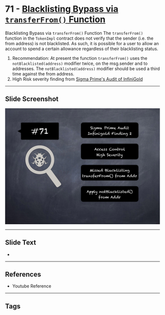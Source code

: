 
# 71 - [Blacklisting Bypass via `transferFrom()` Function](./Blacklisting%20Bypass%20via%20`transferFrom()`%20Function.md)

Blacklisting Bypass via `transferFrom()` Function The `transferFrom()` function in the `TokenImpl` contract does not verify that the sender (i.e. the from address) is not blacklisted. As such, it is possible for a user to allow an account to spend a certain allowance regardless of their blacklisting status.


1. Recommendation: At present the function `transferFrom()` uses the `notBlacklisted(address)` modifier twice, on the msg.sender and to addresses. The `notBlacklisted(address)` modifier should be used a third time against the from address.
2. High Risk severity finding from [Sigma Prime's Audit of InfiniGold](https://github.com/sigp/public-audits/raw/master/infinigold/review.pdf)


___
## Slide Screenshot
![071.png](../../images/7.%20Audit%20Findings%20101/071.png)
___
## Slide Text
- 
___
## References
- Youtube Reference
___
## Tags
